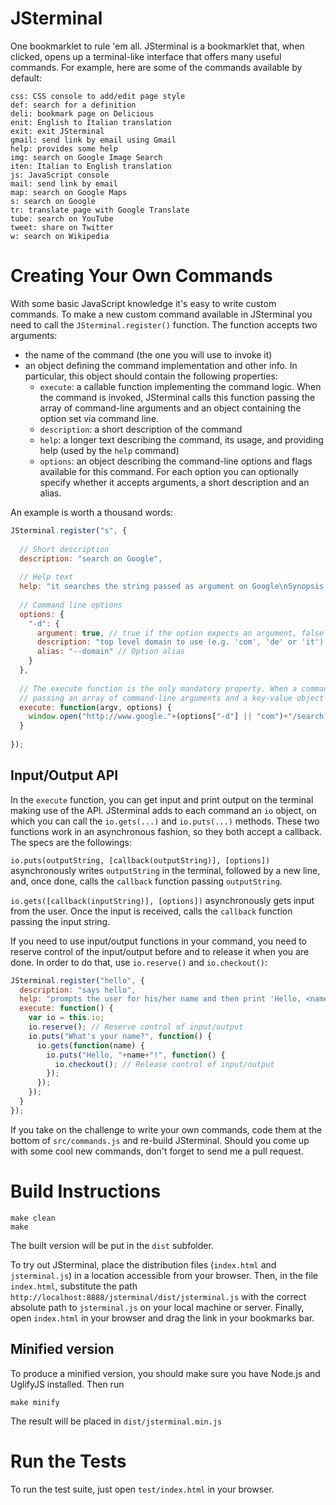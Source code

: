 JSterminal
==========

One bookmarklet to rule 'em all. JSterminal is a bookmarklet that, when clicked, opens up a terminal-like interface that offers many useful commands. For example, here are some of the commands available by default:

    css: CSS console to add/edit page style
    def: search for a definition
    deli: bookmark page on Delicious
    enit: English to Italian translation
    exit: exit JSterminal
    gmail: send link by email using Gmail
    help: provides some help
    img: search on Google Image Search
    iten: Italian to English translation
    js: JavaScript console
    mail: send link by email
    map: search on Google Maps
    s: search on Google
    tr: translate page with Google Translate
    tube: search on YouTube
    tweet: share on Twitter
    w: search on Wikipedia

Creating Your Own Commands
==========================

With some basic JavaScript knowledge it's easy to write custom commands. To make a new custom command available in JSterminal you need to call the `JSterminal.register()` function. The function accepts two arguments:

* the name of the command (the one you will use to invoke it)
* an object defining the command implementation and other info. In particular, this object should contain the following properties:
  - `execute`: a callable function implementing the command logic. When the command is invoked, JSterminal calls this function passing the array of command-line arguments and an object containing the option set via command line.
  - `description`: a short description of the command
  - `help`: a longer text describing the command, its usage, and providing help (used by the `help` command)
  - `options`: an object describing the command-line options and flags available for this command. For each option you can optionally specify whether it accepts arguments, a short description and an alias.

An example is worth a thousand words:

```javascript
JSterminal.register("s", {
  
  // Short description
  description: "search on Google",
  
  // Help text
  help: "it searches the string passed as argument on Google\nSynopsis:\n  s SEARCH_QUERY",
  
  // Command line options
  options: {
    "-d": {
      argument: true, // true if the option expects an argument, false if it is just a flag
      description: "top level domain to use (e.g. 'com', 'de' or 'it'). Default is 'com'.", // Option description
      alias: "--domain" // Option alias
    }
  },
  
  // The execute function is the only mandatory property. When a command is invoked, JSterminal calls its execute() function
  // passing an array of command-line arguments and a key-value object containing command-line options set in the invocation.
  execute: function(argv, options) {
    window.open("http://www.google."+(options["-d"] || "com")+"/search?q="+argv.join("+"));
  }
  
});
```

Input/Output API
----------------

In the `execute` function, you can get input and print output on the terminal making use of the API. JSterminal adds to each command an `io` object, on which you can call the `io.gets(...)` and `io.puts(...)` methods. These two functions work in an asynchronous fashion, so they both accept a callback. The specs are the followings:

`io.puts(outputString, [callback(outputString)], [options])`
  asynchronously writes `outputString` in the terminal, followed by a new line, and, once done, calls the `callback` function passing `outputString`.

`io.gets([callback(inputString)], [options])`
  asynchronously gets input from the user. Once the input is received, calls the `callback` function passing the input string.

If you need to use input/output functions in your command, you need to reserve control of the input/output before and to release it when you are done. In order to do that, use `io.reserve()` and `io.checkout()`:

```javascript
JSterminal.register("hello", {
  description: "says hello",
  help: "prompts the user for his/her name and then print 'Hello, <name>!'",
  execute: function() {
    var io = this.io;
    io.reserve(); // Reserve control of input/output
    io.puts("What's your name?", function() {
      io.gets(function(name) {
        io.puts("Hello, "+name+"!", function() {
          io.checkout(); // Release control of input/output
        });
      });
    });
  }
});
```

If you take on the challenge to write your own commands, code them at the bottom of `src/commands.js` and re-build JSterminal. Should you come up with some cool new commands, don't forget to send me a pull request.


Build Instructions
==================

    make clean
    make

The built version will be put in the `dist` subfolder.

To try out JSterminal, place the distribution files (`index.html` and `jsterminal.js`) in a location accessible from your browser. Then, in the file `index.html`, substitute the path `http://localhost:8888/jsterminal/dist/jsterminal.js` with the correct absolute path to `jsterminal.js` on your local machine or server. Finally, open `index.html` in your browser and drag the link in your bookmarks bar.


Minified version
----------------

To produce a minified version, you should make sure you have Node.js and UglifyJS installed. Then run

    make minify

The result will be placed in `dist/jsterminal.min.js`


Run the Tests
=============

To run the test suite, just open `test/index.html` in your browser.